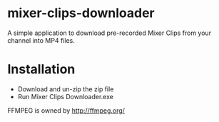 # mixer-clips-downloader

A simple application to download pre-recorded Mixer Clips from your channel into MP4 files.

# Installation

* Download and un-zip the zip file
* Run Mixer Clips Downloader.exe

FFMPEG is owned by http://ffmpeg.org/